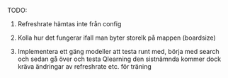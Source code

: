 TODO:

1. Refreshrate hämtas inte från config

2. Kolla hur det fungerar ifall man byter storelk på mappen (boardsize)

3. Implementera ett gäng modeller att testa runt med, börja med search och sedan gå över och testa Qlearning
den sistnämnda kommer dock kräva ändringar av refreshrate etc. för träning